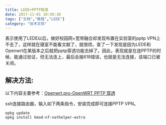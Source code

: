 ```yaml
---
title: LEDE+PPTP穿透
date: 2017-11-01 10:50:30
tags: ["文档","教程","LEDE"]
category: "技术文档"
---
```

表示使用了LEDE以后，做好校园网+宽带融合却发现布置在实验室的pptp VPN上不去了，这样就在寝室不能看文献了，就很烦。查了一下发现是因为LEDE和Openwrt在某版本之后就把pptp穿透功能去掉了。因此，表现就是在连PPTP的时候，能通过验证，但无法连上，最后会报619错误，也就是无法连接，该端口已被关闭。

## 解决方法:
以下内容主要参考：[Openwrt.pro-OpenWRT PPTP 穿透](http://www.openwrt.pro/post-328.html)

ssh连接路由器，输入如下两条指令，安装完成即可连接PPTP VPN。

	opkg update
	opkg install kmod-nf-nathelper-extra

